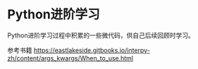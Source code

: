 # Python进阶学习
Python进阶学习过程中积累的一些微代码，供自己后续回顾时学习。

参考书籍 https://eastlakeside.gitbooks.io/interpy-zh/content/args_kwargs/When_to_use.html  
